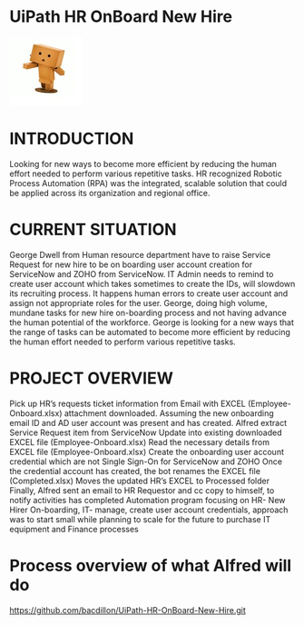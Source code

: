 # UiPath HR OnBoard New Hire

![alt text](https://github.com/bacdillon/UIPATH-Alfred-Bot/blob/main/alfred-bot.jpg)

# INTRODUCTION

Looking for new ways to become more efficient by reducing the human effort needed to perform various repetitive tasks.
HR recognized Robotic Process Automation (RPA) was the integrated, scalable solution that could be applied across its organization and regional office.

# CURRENT SITUATION

George Dwell from Human resource department have to raise Service Request for new hire  to be on boarding user account creation for ServiceNow and ZOHO from ServiceNow.
IT Admin needs to remind to create user account which takes sometimes to create the IDs, will slowdown its recruiting process.
It happens human errors to create user account and assign not appropriate roles for the user.
George, doing high volume, mundane tasks for new hire on-boarding process and not having advance the human potential of the workforce.
George is looking for a new ways that the range of tasks can be automated to become more efficient by reducing the human effort needed to perform various repetitive tasks.

# PROJECT OVERVIEW

Pick up HR’s requests ticket information from Email with EXCEL (Employee-Onboard.xlsx) attachment downloaded. 
Assuming the new onboarding email ID and AD user account was present and has created. 
Alfred extract Service Request item from ServiceNow
Update into existing downloaded EXCEL file (Employee-Onboard.xlsx) 
Read the necessary details from EXCEL file (Employee-Onboard.xlsx) 
Create the onboarding user account credential which are not Single Sign-On for ServiceNow and ZOHO
Once the credential account has created, the bot renames the EXCEL file (Completed.xlsx) 
Moves the updated HR’s EXCEL to Processed folder
Finally, Alfred sent an email to HR Requestor and cc copy to himself, to notify activities has completed
Automation program focusing on HR- New Hirer On-boarding, IT- manage, create user account credentials, approach was to start small while planning to scale for the future to purchase IT equipment and Finance processes

# Process overview of what Alfred will do

https://github.com/bacdillon/UiPath-HR-OnBoard-New-Hire.git
